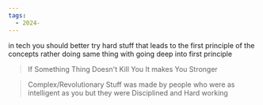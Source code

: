 ```yaml
---
tags:
  - 2024-
---
```


in tech you should better try hard stuff that leads to the first principle of the concepts rather doing same thing with going deep into first principle

> If Something Thing Doesn't Kill You It makes You Stronger  

> Complex/Revolutionary Stuff was made by people who were as intelligent as you but they were Disciplined and Hard working  